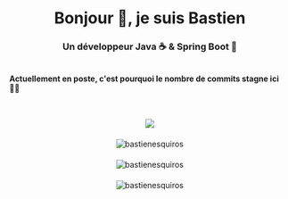 <h1 style="text-align: center;">Bonjour 👋, je suis Bastien</h1>
<h3 style="text-align: center;">Un développeur Java ☕ & Spring Boot 🍃</h3>
<br/>
<b style="text-align: center;">Actuellement en poste, c'est pourquoi le nombre de commits stagne ici 👨‍💼</b>
<br/>
<br/>
<div style="display: flex; flex-direction: column; align-items: center; margin-top: 20px;">
  <p style="margin: 10px 0;"><a target="_blank" href="https://www.codewars.com/users/bastienesquiros1/"><img src="https://www.codewars.com/users/bastienesquiros1/badges/large?theme=light" /></a></p>
  <p style="margin: 10px 0;"><img src="https://github-readme-stats.vercel.app/api/top-langs?username=bastienesquiros&show_icons=true&theme=light&locale=en&layout=compact" alt="bastienesquiros" /></p>
  <p style="margin: 10px 0;"><img src="https://github-readme-stats.vercel.app/api?username=bastienesquiros&show_icons=true&theme=light&locale=en" alt="bastienesquiros" /></p>
  <p style="margin: 10px 0;"><img src="https://github-readme-streak-stats.herokuapp.com/?user=bastienesquiros&theme=light" alt="bastienesquiros" /></p>
</div>
